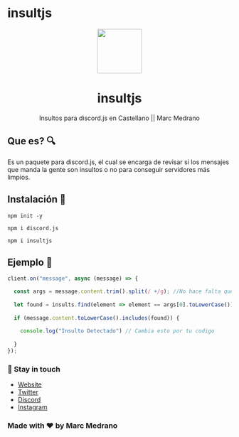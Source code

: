 # insultjs

<p align="center">
   <img src="https://i.ibb.co/CHD6w8V/R6MGKHH.png" height='100px'/>  
</p>
<h1 align="center">insultjs</h1>
<p align="center">Insultos para discord.js en Castellano || Marc Medrano</p>

## Que es? 🔍
Es un paquete para discord.js, el cual se encarga de revisar si los mensajes que manda la gente son insultos o no para conseguir servidores más limpios.


## Instalación 🔑
```
npm init -y

npm i discord.js

npm i insultjs
```

## Ejemplo 🧧
```javascript
client.on("message", async (message) => {

  const args = message.content.trim().split(/ +/g); //No hace falta que lo definas si ya lo tienes definido
  
  let found = insults.find(element => element == args[0].toLowerCase()); // Revisa si el mensaje enviado contiene un insulto
  
  if (message.content.toLowerCase().includes(found)) {
  
    console.log("Insulto Detectado") // Cambia esto por tu codigo
    
  }
});

```

### 👤 Stay in touch
- [Website](https://elmarcz.github.io/portfolio/)
- [Twitter](https://twitter.com/MarcMedrano15)
- [Discord](https://discord.com/invite/zPSYDGVXxx)
- [Instagram](https://www.instagram.com/marcmedranoz/)

### Made with ❤ by Marc Medrano
